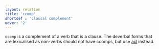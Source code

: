 ```yaml
---
layout: relation
title: 'ccomp'
shortdef : 'clausal complement'
udver: '2'
---
```


`ccomp` is a complement of a verb that is a clause. The deverbal forms that are
lexicalised as non-verbs should not have ccomps, but use [acl]() instead.
<!-- Interlanguage links updated Po lis 14 15:35:14 CET 2022 -->
